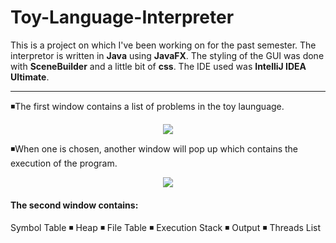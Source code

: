 # Toy-Language-Interpreter

This is a project on which I've been working on for the past semester.
The interpretor is written in **Java** using **JavaFX**. The styling of the GUI was done with **SceneBuilder** and a little bit of **css**.
The IDE used was **IntelliJ IDEA Ultimate**.

---

◾️The first window contains a list of problems in the toy launguage.

<p align="center">
  <img src="https://gist.githubusercontent.com/soniamatei/6f060b082a5018ad1e300401478fd8c2/raw/e4ed683a3dd6fe56fa74f750916eb1b600c4f870/Toy-Language-Interpreter-1.gif" />
</p>

◾️When one is chosen, another window will pop up which contains the execution of the program.

<p align="center">
  <img src="https://gist.githubusercontent.com/soniamatei/6f060b082a5018ad1e300401478fd8c2/raw/e4ed683a3dd6fe56fa74f750916eb1b600c4f870/Toy-Language-Interpreter-2.gif" />
</p>

#### The second window contains:
Symbol Table ◾️ Heap ◾️ File Table ◾️ Execution Stack ◾️ Output ◾️ Threads List
